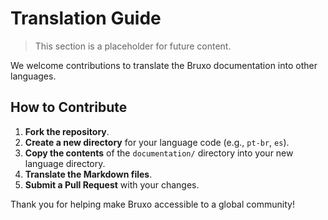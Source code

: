 # Translation Guide

> This section is a placeholder for future content.

We welcome contributions to translate the Bruxo documentation into other languages.

## How to Contribute

1.  **Fork the repository**.
2.  **Create a new directory** for your language code (e.g., `pt-br`, `es`).
3.  **Copy the contents** of the `documentation/` directory into your new language directory.
4.  **Translate the Markdown files**.
5.  **Submit a Pull Request** with your changes.

Thank you for helping make Bruxo accessible to a global community!
